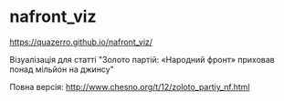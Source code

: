 # nafront_viz

https://quazerro.github.io/nafront_viz/

Візуалізація для статті "Золото партій: «Народний фронт» приховав понад мільйон на джинсу"

Повна версія: http://www.chesno.org/t/12/zoloto_partiy_nf.html
